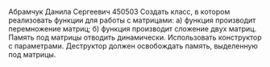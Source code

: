 Абрамчук Данила Сергеевич 450503 
Создать класс, в котором реализовать функции для работы с матрицами:
а) функция производит  перемножение матриц;
б) функция производит сложение двух матриц.
Память под матрицы отводить динамически. Использовать конструктор с параметрами. Деструктор должен освобождать память, выделенную под матрицы.
